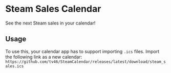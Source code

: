 # Steam Sales Calendar

See the next Steam sales in your calendar!

## Usage

To use this, your calendar app has to support importing `.ics` files.
Import the following link as a new calendar:
`https://github.com/tv46/SteamCalendar/releases/latest/download/steam_sales.ics`
